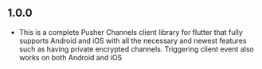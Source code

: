 ## 1.0.0

* This is a complete Pusher Channels client library for flutter that fully supports Android and iOS with all the necessary and newest features such as having private encrypted channels. Triggering client event also works on both Android and iOS
